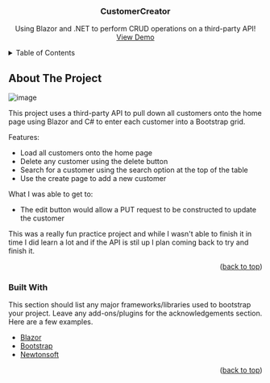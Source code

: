 <div id="top"></div>
<h3 align="center">CustomerCreator</h3>

  <p align="center">
    Using Blazor and .NET to perform CRUD operations on a third-party API!
    <br />
    <a href="">View Demo</a>
  </p>
</div>



<!-- TABLE OF CONTENTS -->
<details>
  <summary>Table of Contents</summary>
  <ol>
    <li>
      <a href="#about-the-project">About The Project</a>
      <ul>
        <li><a href="#built-with">Built With</a></li>
      </ul>
    </li>
  </ol>
</details>



<!-- ABOUT THE PROJECT -->
## About The Project
![image](https://user-images.githubusercontent.com/19718611/168489877-4963b0d3-9555-4649-9031-a5fc541a5127.png)

This  project uses a third-party API to pull down all customers onto the home page using Blazor and C# to enter each customer into a Bootstrap grid.

Features:
* Load all customers onto the home page
* Delete any customer using the delete button
* Search for a customer using the search option at the top of the table
* Use the create page to add a new customer

What I was able to get to:
* The edit button would allow a PUT request to be constructed to update the customer

This was a really fun practice project and while I wasn't able to finish it in time I did learn a lot and if the API is stil up I plan coming back to try and finish it.

<p align="right">(<a href="#top">back to top</a>)</p>



### Built With

This section should list any major frameworks/libraries used to bootstrap your project. Leave any add-ons/plugins for the acknowledgements section. Here are a few examples.

* [Blazor](https://dotnet.microsoft.com/en-us/apps/aspnet/web-apps/blazor)
* [Bootstrap](https://getbootstrap.com)
* [Newtonsoft](https://www.newtonsoft.com/json)

<p align="right">(<a href="#top">back to top</a>)</p>
